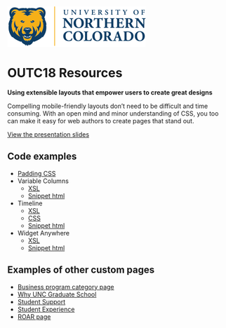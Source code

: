 [![UNC Logo](assets/images/UNC2015-Header-blue-text.png)](http://www.unco.edu)

# OUTC18 Resources

**Using extensible layouts that empower users to create great designs**

Compelling mobile-friendly layouts don’t need to be difficult and time consuming. With an open mind and minor understanding of CSS, you too can make it easy for web authors to create pages that stand out.

[View the presentation slides](http://www.unco.edu/web-support/outc18/logan/outc18-logan-garcia-extensible-layouts-web.pdf)

## Code examples

* [Padding CSS](padding.css)
* Variable Columns
	* [XSL](variable-columns-snippet.xsl)
	* [Snippet html](variable-columns-snippet.htm)
* Timeline
	* [XSL](timeline-snippet.xsl)
	* [CSS](timeline-snippet.css)
	* [Snippet html](timeline-snippet.htm)
* Widget Anywhere
	* [XSL](widget-anywhere-snippet.xsl)
	* [Snippet html](widget-anywhere-snippet.htm)

## Examples of other custom pages

* [Business program category page](http://www.unco.edu/programs/categories/business/)
* [Why UNC Graduate School](http://www.unco.edu/graduate-school/why-unc/)
* [Student Support](http://www.unco.edu/student-support/)
* [Student Experience](http://www.unco.edu/student-experience/)
* [ROAR page](http://www.unco.edu/roar/)